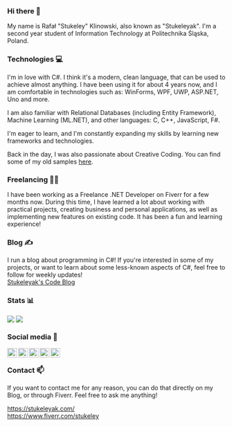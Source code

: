 ### Hi there 👋
My name is Rafał "Stukeley" Klinowski, also known as "Stukeleyak". I'm a second year student of Information Technology at Politechnika Śląska, Poland.

### Technologies 💻
I'm in love with C#. I think it's a modern, clean language, that can be used to achieve almost anything. I have been using it for about 4 years now, and I am comfortable in technologies such as: WinForms, WPF, UWP, ASP.NET, Uno and more.

I am also familiar with Relational Databases (including Entity Framework), Machine Learning (ML.NET), and other languages: C, C++, JavaScript, F#.

I'm eager to learn, and I'm constantly expanding my skills by learning new frameworks and technologies.

Back in the day, I was also passionate about Creative Coding. You can find some of my old samples [here](https://github.com/Stukeley/p5js-projects).

### Freelancing 👨‍💻
I have been working as a Freelance .NET Developer on Fiverr for a few months now. During this time, I have learned a lot about working with practical projects, creating business and personal applications, as well as implementing new features on existing code. It has been a fun and learning experience!

### Blog ✍
I run a blog about programming in C#! If you're interested in some of my projects, or want to learn about some less-known aspects of C#, feel free to follow for weekly updates!  
[Stukeleyak's Code Blog](https://stukeleyak.com/)

### Stats 📊

<img align="center" src="https://github-readme-stats.vercel.app/api/top-langs/?username=Stukeley" /> <img align="center" src="https://github-readme-stats.vercel.app/api//?username=Stukeley" />

### Social media 💬

<a href="https://www.linkedin.com/in/stukeleyak/">
  <img align="left" alt="My Linkedin Profile" width="22px" src="https://simpleicons.org/icons/linkedin.svg" />
</a>

<a href="https://twitch.tv/Stukeleyak">
  <img align="left" alt="My Twitch Page" width="22px" src="https://simpleicons.org/icons/twitch.svg" />
</a>

<a href="https://stukeleyak.com">
  <img align="left" alt="My Blog" width="22px" src="https://simpleicons.org/icons/wordpress.svg" />
</a>

<a href="http://instagram.com/stukeleyak">
  <img align="left" alt="My Instagram" width="22px" src="https://simpleicons.org/icons/instagram.svg" />
</a>

<a href="https://www.fiverr.com/stukeley">
  <img align="left" alt="My Instagram" width="22px" src="https://simpleicons.org/icons/fiverr.svg" />
</a>

<br/>


### Contact 📫
If you want to contact me for any reason, you can do that directly on my Blog, or through Fiverr. Feel free to ask me anything!

https://stukeleyak.com/  
https://www.fiverr.com/stukeley


<!--
**Stukeley/Stukeley** is a ✨ _special_ ✨ repository because its `README.md` (this file) appears on your GitHub profile.

Here are some ideas to get you started:

- 🔭 I’m currently working on ...
- 🌱 I’m currently learning ...
- 👯 I’m looking to collaborate on ...
- 🤔 I’m looking for help with ...
- 💬 Ask me about ...
- 📫 How to reach me: ...
- 😄 Pronouns: ...
- ⚡ Fun fact: ...
-->
